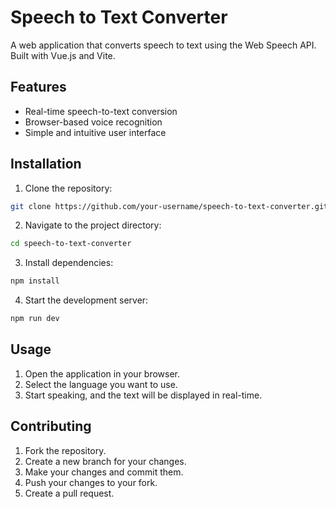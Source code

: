 # Speech to Text Converter

A web application that converts speech to text using the Web Speech API. Built with Vue.js and Vite.

## Features

- Real-time speech-to-text conversion
- Browser-based voice recognition
- Simple and intuitive user interface

## Installation

1. Clone the repository:

```bash
git clone https://github.com/your-username/speech-to-text-converter.git
```

2. Navigate to the project directory:

```bash
cd speech-to-text-converter
```

3. Install dependencies:

```bash
npm install
```

4. Start the development server:

```bash
npm run dev
```

## Usage

1. Open the application in your browser.
2. Select the language you want to use.
3. Start speaking, and the text will be displayed in real-time.

## Contributing

1. Fork the repository.
2. Create a new branch for your changes.
3. Make your changes and commit them.
4. Push your changes to your fork.
5. Create a pull request.
